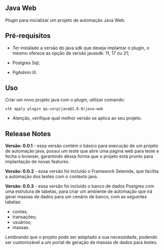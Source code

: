 <!-- 
******************************************

- ESTE É APENAS UM EXEMPLO DE COMO PREENCHER A DOCUMENTAÇÃO DO SEU CONTEUDO. 

- PREENCHA O TEMPLATE COM AS INFORMAÇÕES DO SEU CONTEUDO PARA QUE OUTROS USUÁRIO CONSIGAM UTILIZÁ-LO. ESSA DOCUMENTAÇÃO SERÁ EXPOSTA NA PÁGINA DO CONTEUDO NO PORTAL DA STACKSPOT. 

******************************************
-->

## Java Web

Plugin para inicializar um projeto de automação Java Web.

## Pré-requisitos

* Ter instalado a versão do java sdk que deseja implantar o plugin, o mesmo oferece as opção de versão javasdk: 11, 17 ou 21;

* Postgres Sql;
* PgAdmin III.

## Uso

Criar um novo projeto java com o plugin, utilizar comando:

```
stk apply plugin qa-corp/java@1.0.0/java-web
```

* Atenção, verifique qual melhor versão se aplica ao seu projeto.

## Release Notes

**Versão: 0.0.1** - essa versão contém o básico para execução de um projeto de automação java, possui um teste que abre uma página web para teste e fecha o browser, garantindo dessa forma que o projeto está pronto para implantação de novas features.

**Versão: 0.0.2** - essa versão foi incluído o Framework Selenide, que facilita a automação dos testes com o contexto java.

**Versão: 0.0.3** - essa versão foi incluído o banco de dados Postgres com uma estrutura de tabelas, para criar um ambiente de automação que irá gerar massas de dados para um cenário de banco, com as seguintes tabelas:

- contas;
- transações;
- usuários;
- massas.

Lembrando que o projeto pode ser adaptado a sua necessidade, podendo ser customizável a um portal de geração de massas de dados para testes.

